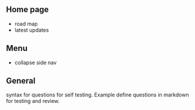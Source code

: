 


## Home page 

- road map 
- latest updates 

## Menu 

- collapse side nav

## General 

syntax for questions for self testing. Example define questions in markdown for  testing and review. 